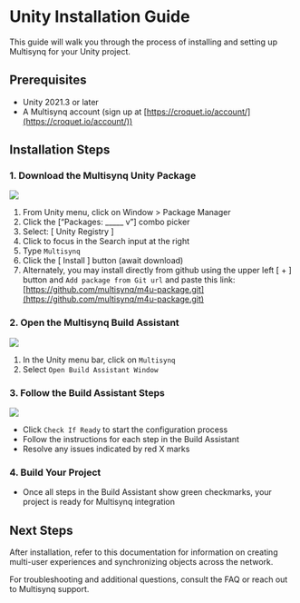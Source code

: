 # Unity Installation Guide

This guide will walk you through the process of installing and setting up Multisynq for your Unity project.

## Prerequisites

- Unity 2021.3 or later
- A Multisynq account (sign up at [https://croquet.io/account/](https://croquet.io/account/))

## Installation Steps

### 1. **Download the Multisynq Unity Package**

   ![](images/build_assistant/package_manager.png)

   1. From Unity menu, click on Window > Package Manager
   2. Click the [“Packages: _____ v”] combo picker
   3. Select: [ Unity Registry ]
   4. Click to focus in the Search input at the right
   5. Type `Multisynq`
   6. Click the [ Install ] button (await download)
   7. Alternately, you may install directly from github using the upper left [ + ] button and `Add package from Git url` and paste this link: [https://github.com/multisynq/m4u-package.git](https://github.com/multisynq/m4u-package.git)


### 2. **Open the Multisynq Build Assistant**

   ![](images/build_assistant/menu.png)

   1. In the Unity menu bar, click on `Multisynq`
   2. Select `Open Build Assistant Window`

### 3. **Follow the Build Assistant Steps**
   
   ![](images/build_assistant/guide.png)

   - Click `Check If Ready` to start the configuration process
   - Follow the instructions for each step in the Build Assistant
   - Resolve any issues indicated by red X marks

### 4. **Build Your Project**
   - Once all steps in the Build Assistant show green checkmarks, your project is ready for Multisynq integration

## Next Steps

After installation, refer to this documentation for information on creating multi-user experiences and synchronizing objects across the network.

For troubleshooting and additional questions, consult the FAQ or reach out to Multisynq support.